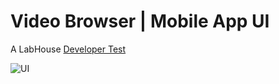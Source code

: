 # Video Browser | Mobile App UI

A LabHouse [Developer Test](https://github.com/ggalambas/online_radio_player/files/10548250/Mobile_Developer_Test_-_EN.pdf)

![UI](https://user-images.githubusercontent.com/23039656/215811501-e840fe75-97c9-4335-a6a7-3d6a12266fd5.png)

